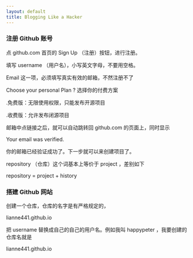 ```yaml
---
layout: default
title: Blogging Like a Hacker
---
```



### 注册 Github 账号

点 github.com 首页的 Sign Up （注册）按钮，进行注册。

填写 username （用户名），小写英文字母，不要用空格。

Email 这一项，必须填写真实有效的邮箱，不然注册不了

Choose your personal Plan ? 选择你的付费方案

.免费版：无限使用权限，只能发布开源项目

.收费版：允许发布闭源项目

邮箱中点链接之后，就可以自动跳转回 github.com 的页面上，同时显示

Your email was verified.

你的邮箱已经验证成功了。下一步就可以来创建项目了。

repository （仓库）这个词基本上等价于 project ，差别如下

repository = project + history

### 搭建 Github 网站

创建一个仓库，仓库的名字是有严格规定的，

lianne441.github.io

把 username 替换成自己的自己的用户名。例如我叫 happypeter ，我要创建的仓库名就是

lianne441.github.io
